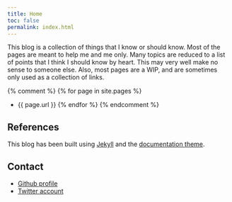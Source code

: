 ```yaml
---
title: Home
toc: false
permalink: index.html
---
```


This blog is a collection of things that I know or should know. Most of the
pages are meant to help me and me only. Many topics are reduced to a list of
points that I think I should know by heart. This may very well make no sense to
someone else. Also, most pages are a WIP, and are sometimes only used as a
collection of links.

{% comment %}
{% for page in site.pages %}
* {{ page.url }}
{% endfor %}
{% endcomment %}

## References
This blog has been built using [Jekyll](https://jekyllrb.com/showcase/) and the
[documentation theme](https://idratherbewriting.com/documentation-theme-jekyll/).

## Contact
* [Github profile](https://github.com/greglan)
* [Twitter account](https://twitter.com/greglan3)
